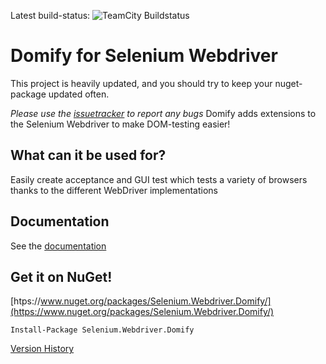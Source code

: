 Latest build-status: ![TeamCity Buildstatus](http://build.bakken-nilsen.com/app/rest/builds/buildType:(id:SeleniumWebdriverDomify_Build)/statusIcon)

# Domify for Selenium Webdriver
This project is heavily updated, and you should try to keep your nuget-package updated often.

_Please use the [issuetracker](https://github.com/yngvebn/Selenium.Webdriver.Domify/issues) to report any bugs_
Domify adds extensions to the Selenium Webdriver to make DOM-testing easier!

## What can it be used for?
Easily create acceptance and GUI test which tests a variety of browsers thanks to the different WebDriver implementations

## Documentation
See the [documentation](https://github.com/yngvebn/Selenium.Webdriver.Domify/wiki)

## Get it on NuGet!
[htps://www.nuget.org/packages/Selenium.Webdriver.Domify/](https://www.nuget.org/packages/Selenium.Webdriver.Domify/)

    Install-Package Selenium.Webdriver.Domify 

[Version History](https://github.com/yngvebn/Selenium.Webdriver.Domify/wiki/Version-History)

